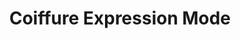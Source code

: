 ---
title: "Coiffure Expression Mode"
url: /saint-hyacinthe/coiffure-expression-mode/
shop: hairdresser
---